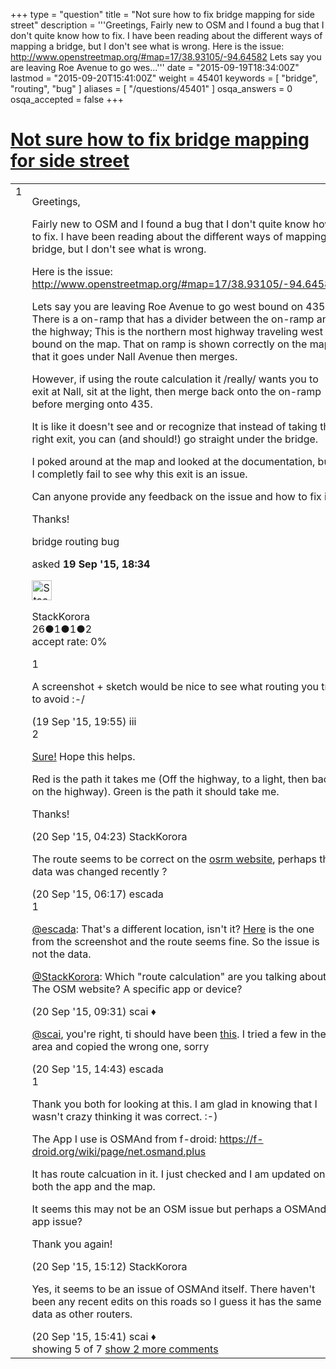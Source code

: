 +++
type = "question"
title = "Not sure how to fix bridge mapping for side street"
description = '''Greetings, Fairly new to OSM and I found a bug that I don&#x27;t quite know how to fix. I have been reading about the different ways of mapping a bridge, but I don&#x27;t see what is wrong. Here is the issue: http://www.openstreetmap.org/#map=17/38.93105/-94.64582 Lets say you are leaving Roe Avenue to go wes...'''
date = "2015-09-19T18:34:00Z"
lastmod = "2015-09-20T15:41:00Z"
weight = 45401
keywords = [ "bridge", "routing", "bug" ]
aliases = [ "/questions/45401" ]
osqa_answers = 0
osqa_accepted = false
+++

<div class="headNormal">

# [Not sure how to fix bridge mapping for side street](/questions/45401/not-sure-how-to-fix-bridge-mapping-for-side-street)

</div>

<div id="main-body">

<div id="askform">

<table id="question-table" style="width:100%;">
<colgroup>
<col style="width: 50%" />
<col style="width: 50%" />
</colgroup>
<tbody>
<tr>
<td style="width: 30px; vertical-align: top"><div class="vote-buttons">
<span id="post-45401-upvote" class="ajax-command post-vote up" rel="nofollow" title="I like this post (click again to cancel)"> </span>
<div id="post-45401-score" class="post-score" title="current number of votes">
1
</div>
<span id="post-45401-downvote" class="ajax-command post-vote down" rel="nofollow" title="I dont like this post (click again to cancel)"> </span> <span id="favorite-mark" class="ajax-command favorite-mark" rel="nofollow" title="mark/unmark this question as favorite (click again to cancel)"> </span>
<div id="favorite-count" class="favorite-count">
&#10;</div>
</div></td>
<td><div id="item-right">
<div class="question-body">
<p>Greetings,</p>
<p>Fairly new to OSM and I found a bug that I don't quite know how to fix. I have been reading about the different ways of mapping a bridge, but I don't see what is wrong.</p>
<p>Here is the issue: <a href="http://www.openstreetmap.org/#map=17/38.93105/-94.64582">http://www.openstreetmap.org/#map=17/38.93105/-94.64582</a></p>
<p>Lets say you are leaving Roe Avenue to go west bound on 435. There is a on-ramp that has a divider between the on-ramp and the highway; This is the northern most highway traveling west bound on the map. That on ramp is shown correctly on the map that it goes under Nall Avenue then merges.</p>
<p>However, if using the route calculation it /really/ wants you to exit at Nall, sit at the light, then merge back onto the on-ramp before merging onto 435.</p>
<p>It is like it doesn't see and or recognize that instead of taking the right exit, you can (and should!) go straight under the bridge.</p>
<p>I poked around at the map and looked at the documentation, but I completly fail to see why this exit is an issue.</p>
<p>Can anyone provide any feedback on the issue and how to fix it?</p>
<p>Thanks!</p>
</div>
<div id="question-tags" class="tags-container tags">
<span class="post-tag tag-link-bridge" rel="tag" title="see questions tagged &#39;bridge&#39;">bridge</span> <span class="post-tag tag-link-routing" rel="tag" title="see questions tagged &#39;routing&#39;">routing</span> <span class="post-tag tag-link-bug" rel="tag" title="see questions tagged &#39;bug&#39;">bug</span>
</div>
<div id="question-controls" class="post-controls">
&#10;</div>
<div class="post-update-info-container">
<div class="post-update-info post-update-info-user">
<p>asked <strong>19 Sep '15, 18:34</strong></p>
<img src="https://secure.gravatar.com/avatar/3ba5c35d5f9cd72422c5a37a5c3cce99?s=32&amp;d=identicon&amp;r=g" class="gravatar" width="32" height="32" alt="StackKorora&#39;s gravatar image" />
<p><span>StackKorora</span><br />
<span class="score" title="26 reputation points">26</span><span title="1 badges"><span class="badge1">●</span><span class="badgecount">1</span></span><span title="1 badges"><span class="silver">●</span><span class="badgecount">1</span></span><span title="2 badges"><span class="bronze">●</span><span class="badgecount">2</span></span><br />
<span class="accept_rate" title="Rate of the user&#39;s accepted answers">accept rate:</span> <span title="StackKorora has no accepted answers">0%</span></p>
</div>
</div>
<div id="comments-container-45401" class="comments-container">
<span id="45402"></span>
<div id="comment-45402" class="comment">
<div id="post-45402-score" class="comment-score">
1
</div>
<div class="comment-text">
<p>A screenshot + sketch would be nice to see what routing you try to avoid :-/</p>
</div>
<div id="comment-45402-info" class="comment-info">
<span class="comment-age">(19 Sep '15, 19:55)</span> <span class="comment-user userinfo">iii</span>
</div>
</div>
<span id="45411"></span>
<div id="comment-45411" class="comment">
<div id="post-45411-score" class="comment-score">
2
</div>
<div class="comment-text">
<p><a href="http://help.openstreetmap.org/upfiles/OSMScreenshot.png">Sure!</a> Hope this helps.</p>
<p>Red is the path it takes me (Off the highway, to a light, then back on the highway). Green is the path it should take me.</p>
<p>Thanks!</p>
</div>
<div id="comment-45411-info" class="comment-info">
<span class="comment-age">(20 Sep '15, 04:23)</span> <span class="comment-user userinfo">StackKorora</span>
</div>
</div>
<span id="45412"></span>
<div id="comment-45412" class="comment">
<div id="post-45412-score" class="comment-score">
&#10;</div>
<div class="comment-text">
<p>The route seems to be correct on the <a href="http://map.project-osrm.org/?hl=en&amp;loc=38.939358,-94.705307&amp;loc=38.935165,-94.728989&amp;z=15&amp;center=38.937259,-94.721545&amp;alt=0&amp;df=0&amp;re=0&amp;ly=-1171809665">osrm website</a>, perhaps the data was changed recently ?</p>
</div>
<div id="comment-45412-info" class="comment-info">
<span class="comment-age">(20 Sep '15, 06:17)</span> <span class="comment-user userinfo">escada</span>
</div>
</div>
<span id="45415"></span>
<div id="comment-45415" class="comment">
<div id="post-45415-score" class="comment-score">
1
</div>
<div class="comment-text">
<p><a href="http://help.openstreetmap.org/users/5390/escada"></a><a href="http://help.openstreetmap.org/users/5390/escada">@escada</a>: That's a different location, isn't it? <a href="https://www.openstreetmap.org/directions?engine=osrm_car&amp;route=38.93251%2C-94.64314%3B38.93097%2C-94.65697#map=17/38.93177/-94.65006">Here</a> is the one from the screenshot and the route seems fine. So the issue is not the data.</p>
<p><a href="http://help.openstreetmap.org/users/11490/stackkorora"></a><a href="http://help.openstreetmap.org/users/11490/stackkorora">@StackKorora</a>: Which "route calculation" are you talking about? The OSM website? A specific app or device?</p>
</div>
<div id="comment-45415-info" class="comment-info">
<span class="comment-age">(20 Sep '15, 09:31)</span> <span class="comment-user userinfo">scai ♦</span>
</div>
</div>
<span id="45417"></span>
<div id="comment-45417" class="comment not_top_scorer">
<div id="post-45417-score" class="comment-score">
&#10;</div>
<div class="comment-text">
<p><a href="http://help.openstreetmap.org/users/158/scai">@scai</a>, you're right, ti should have been <a href="http://osrm.at/ftE">this</a>. I tried a few in the area and copied the wrong one, sorry</p>
</div>
<div id="comment-45417-info" class="comment-info">
<span class="comment-age">(20 Sep '15, 14:43)</span> <span class="comment-user userinfo">escada</span>
</div>
</div>
<span id="45418"></span>
<div id="comment-45418" class="comment">
<div id="post-45418-score" class="comment-score">
1
</div>
<div class="comment-text">
<p>Thank you both for looking at this. I am glad in knowing that I wasn't crazy thinking it was correct. :-)</p>
<p>The App I use is OSMAnd from f-droid: <a href="https://f-droid.org/wiki/page/net.osmand.plus">https://f-droid.org/wiki/page/net.osmand.plus</a></p>
<p>It has route calcuation in it. I just checked and I am updated on both the app and the map.</p>
<p>It seems this may not be an OSM issue but perhaps a OSMAnd app issue?</p>
<p>Thank you again!</p>
</div>
<div id="comment-45418-info" class="comment-info">
<span class="comment-age">(20 Sep '15, 15:12)</span> <span class="comment-user userinfo">StackKorora</span>
</div>
</div>
<span id="45419"></span>
<div id="comment-45419" class="comment not_top_scorer">
<div id="post-45419-score" class="comment-score">
&#10;</div>
<div class="comment-text">
<p>Yes, it seems to be an issue of OSMAnd itself. There haven't been any recent edits on this roads so I guess it has the same data as other routers.</p>
</div>
<div id="comment-45419-info" class="comment-info">
<span class="comment-age">(20 Sep '15, 15:41)</span> <span class="comment-user userinfo">scai ♦</span>
</div>
</div>
</div>
<div id="comment-tools-45401" class="comment-tools">
<span class="comments-showing"> showing 5 of 7 </span> <a href="#" class="show-all-comments-link">show 2 more comments</a>
</div>
<div class="clear">
&#10;</div>
<div id="comment-45401-form-container" class="comment-form-container">
&#10;</div>
<div class="clear">
&#10;</div>
</div></td>
</tr>
</tbody>
</table>

</div>

</div>

